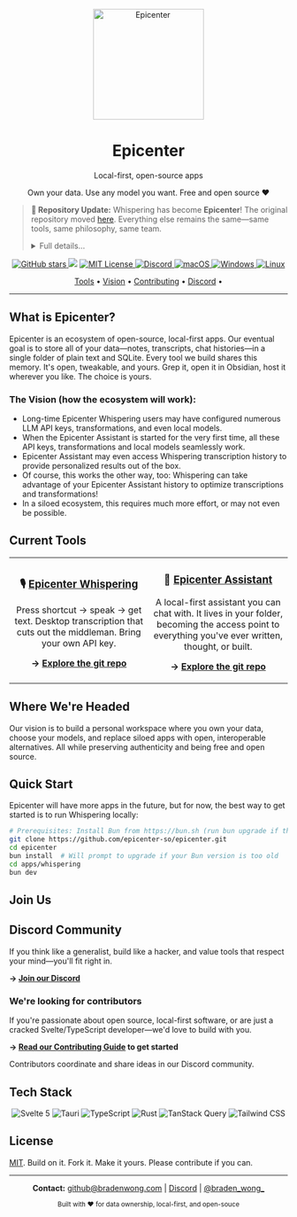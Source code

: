<p align="center">
  <a href="https://epicenter.so">
    <img width="200" src="https://github.com/user-attachments/assets/9e210c52-2740-43b6-af3f-e6eaf4b5c397" alt="Epicenter">
  </a>
  <h1 align="center">Epicenter</h1>
  <p align="center">Local-first, open-source apps</p>
  <p align="center">Own your data. Use any model you want. Free and open source ❤️</p>
</p>


>
>
> **📢 Repository Update:** Whispering has become **Epicenter**! The original repository moved [here](https://github.com/epicenter-so/epicenter/tree/main/apps/whispering). Everything else remains the same—same tools, same philosophy, same team.
>
> <details>
> <summary> Full details...
> </summary>
>
> - Whispering's evolution beyond transcription required changes to the repository's structure and branding.
> - Everything else remains the same—same tools, same philosophy, same team.
> - The original app lives on as [*Epicenter Whispering*](https://github.com/epicenter-so/epicenter/tree/main/apps/whispering), keeping a tight focus on transcription.
> - This makes room for standalone apps with complementary, but non-transcription-related features (like [*Epicenter Assistant*](https://github.com/epicenter-so/epicenter/tree/main/apps/sh)).
> - The new [root](https://github.com/epicenter-so/epicenter/) of the Epicenter repository contains common files supporting all the apps in the ecosystem.
> - Note: the old URL [github.com/braden-w/whispering](https://github.com/braden-w/whispering) is now just a thin placeholder redirecting to this rebranded repository.  
>
> </details>

<p align="center">
  <!-- GitHub Stars Badge -->
  <a href="https://github.com/epicenter-so/epicenter" target="_blank">
    <img alt="GitHub stars" src="https://img.shields.io/github/stars/epicenter-so/epicenter?style=flat-square" />
  </a>
  <!-- Latest Version Badge -->
  <img src="https://img.shields.io/github/v/release/epicenter-so/epicenter?style=flat-square&label=Latest%20Version&color=brightgreen" />
  <!-- License Badge -->
  <a href="LICENSE" target="_blank">
    <img alt="MIT License" src="https://img.shields.io/github/license/epicenter-so/epicenter.svg?style=flat-square" />
  </a>
  <!-- Discord Badge -->
  <a href="https://go.epicenter.so/discord" target="_blank">
    <img alt="Discord" src="https://img.shields.io/badge/Discord-Join%20us-5865F2?style=flat-square&logo=discord&logoColor=white" />
  </a>
  <!-- Platform Support Badges -->
  <a href="https://github.com/epicenter-so/epicenter/releases" target="_blank">
    <img alt="macOS" src="https://img.shields.io/badge/-macOS-black?style=flat-square&logo=apple&logoColor=white" />
  </a>
  <a href="https://github.com/epicenter-so/epicenter/releases" target="_blank">
    <img alt="Windows" src="https://img.shields.io/badge/-Windows-blue?style=flat-square&logo=windows&logoColor=white" />
  </a>
  <a href="https://github.com/epicenter-so/epicenter/releases" target="_blank">
    <img alt="Linux" src="https://img.shields.io/badge/-Linux-yellow?style=flat-square&logo=linux&logoColor=white" />
  </a>
</p>

<p align="center">
  <a href="#current-tools">Tools</a> •
  <a href="#where-were-headed">Vision</a> •
  <a href="#join-us">Contributing</a> •
  <a href="https://go.epicenter.so/discord">Discord</a> •
</p>

---

## What is Epicenter?

Epicenter is an ecosystem of open-source, local-first apps. Our eventual goal is to store all of your data—notes, transcripts, chat histories—in a single folder of plain text and SQLite. Every tool we build shares this memory. It's open, tweakable, and yours. Grep it, open it in Obsidian, host it wherever you like. The choice is yours.

### The Vision (how the ecosystem will work):

- Long-time Epicenter Whispering users may have configured numerous LLM API keys, transformations, and even local models.
- When the Epicenter Assistant is started for the very first time, all these API keys, transformations and local models seamlessly work.
- Epicenter Assistant may even access Whispering transcription history to provide personalized results out of the box.
- Of course, this works the other way, too: Whispering can take advantage of your Epicenter Assistant history to optimize transcriptions and transformations!
- In a siloed ecosystem, this requires much more effort, or may not even be possible.

## Current Tools

<table>
  <tr>
    <td align="center" width="50%">
      <h3>🎙️ <a href="https://github.com/epicenter-so/epicenter/tree/main/apps/whispering">Epicenter Whispering</a></h3>
      <p>Press shortcut → speak → get text. Desktop transcription that cuts out the middleman. Bring your own API key.</p>
      <p><strong>→ <a href="https://github.com/epicenter-so/epicenter/tree/main/apps/whispering">Explore the git repo</a></strong></p>
    </td>
    <td align="center" width="50%">
      <h3>🤖 <a href="https://github.com/epicenter-so/epicenter/tree/main/apps/sh">Epicenter Assistant</a></h3>
      <p>A local-first assistant you can chat with. It lives in your folder, becoming the access point to everything you've ever written, thought, or built.</p>
      <p><strong>→ <a href="https://github.com/epicenter-so/epicenter/tree/main/apps/sh">Explore the git repo</a></strong></p>
    </td>
  </tr>
</table>

## Where We're Headed

Our vision is to build a personal workspace where you own your data, choose your models, and replace siloed apps with open, interoperable alternatives. All while preserving authenticity and being free and open source.


## Quick Start

Epicenter will have more apps in the future, but for now, the best way to get started is to run Whispering locally:

```bash
# Prerequisites: Install Bun from https://bun.sh (run bun upgrade if there's issues)
git clone https://github.com/epicenter-so/epicenter.git
cd epicenter
bun install  # Will prompt to upgrade if your Bun version is too old
cd apps/whispering
bun dev
```

## Join Us

## Discord Community

If you think like a generalist, build like a hacker, and value tools that respect your mind—you'll fit right in.

**→ [Join our Discord](https://go.epicenter.so/discord)**

### We're looking for contributors

If you're passionate about open source, local-first software, or are just a cracked Svelte/TypeScript developer—we'd love to build with you.

**→ [Read our Contributing Guide](CONTRIBUTING.md) to get started**

Contributors coordinate and share ideas in our Discord community.

## Tech Stack

<p align="center">
  <img alt="Svelte 5" src="https://img.shields.io/badge/-Svelte%205-orange?style=flat-square&logo=svelte&logoColor=white" />
  <img alt="Tauri" src="https://img.shields.io/badge/-Tauri-blue?style=flat-square&logo=tauri&logoColor=white" />
  <img alt="TypeScript" src="https://img.shields.io/badge/-TypeScript-blue?style=flat-square&logo=typescript&logoColor=white" />
  <img alt="Rust" src="https://img.shields.io/badge/-Rust-orange?style=flat-square&logo=rust&logoColor=white" />
  <img alt="TanStack Query" src="https://img.shields.io/badge/-TanStack%20Query-red?style=flat-square&logo=react-query&logoColor=white" />
  <img alt="Tailwind CSS" src="https://img.shields.io/badge/-Tailwind%20CSS-38B2AC?style=flat-square&logo=tailwind-css&logoColor=white" />
</p>

## License

[MIT](LICENSE). Build on it. Fork it. Make it yours. Please contribute if you can.

---

<p align="center">
  <strong>Contact:</strong> <a href="mailto:github@bradenwong.com">github@bradenwong.com</a> | <a href="https://go.epicenter.so/discord">Discord</a> | <a href="https://twitter.com/braden_wong_">@braden_wong_</a>
</p>

<p align="center">
  <sub>Built with ❤️ for data ownership, local-first, and open-souce</sub>
</p>
